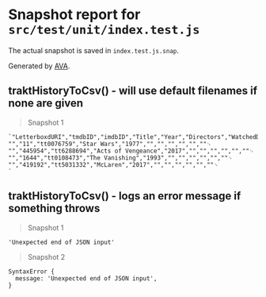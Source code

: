 # Snapshot report for `src/test/unit/index.test.js`

The actual snapshot is saved in `index.test.js.snap`.

Generated by [AVA](https://avajs.dev).

## traktHistoryToCsv() - will use default filenames if none are given

> Snapshot 1

    `"LetterboxdURI","tmdbID","imdbID","Title","Year","Directors","WatchedDate","Rating","Rating10","Tags","Review"␊
    "","11","tt0076759","Star Wars","1977","","","","","",""␊
    "","445954","tt6288694","Acts of Vengeance","2017","","","","","",""␊
    "","1644","tt0108473","The Vanishing","1993","","","","","",""␊
    "","419192","tt5031332","McLaren","2017","","","","","",""␊
    `

## traktHistoryToCsv() - logs an error message if something throws

> Snapshot 1

    'Unexpected end of JSON input'

> Snapshot 2

    SyntaxError {
      message: 'Unexpected end of JSON input',
    }
